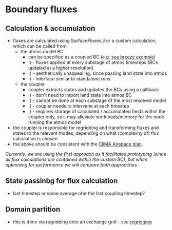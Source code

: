 # Boundary fluxes

## Calculation & accumulation
- fluxes are calculated using SurfaceFluxes.jl or a custom calculation, which can be called from:
    - the atmos model BC
        - can be specified as a coupled BC (e.g. [sea breeze example](https://github.com/CliMA/ClimaCoupler.jl/blob/as/agu-seabreeze/experiments/ClimaCore/sea_breeze/coupledbc.jl))
        - :) - fluxes applied at every substage of atmos timesteps (BCs updated at a higher resolution)
        - :( - aesthetically unappealing, since passing land state into atmos 
        - :) - interface similar to standalone runs 
    - the coupler
        - coupler extracts states and updates the BCs using a calllback 
        - :) - don't need to import land state into atmos BC
        - :( - cannot be done at each substage of the most resolved model 
        - :( - coupler needs to intervene at each timestep
        - :) - requires storage of calculated / accumulated fields within the coupler only, so it may alleviate workloads/memory for the node running the atmos model
- the coupler is responsible for regridding and transforming fluxes and states to the relevant modes, depending on what (complexity of) flux calculation is chosen
- the above should be consistent with the [CliMA Airspace plan](https://www.overleaf.com/project/6169b2b29040a9c1d73e2e38). 

*Currently, we are using the first approach as it facilitates prototyping (since all flux calculations are contained within the custom BC), but when optimising for performance we will compare both approaches.* 

## State passinbg for flux calculation
- last timestep or some average ofer the last coupling timestep?

## Domain partition
- this is done via regridding onto an exchange grid - see [regrigging](regridding.md)
